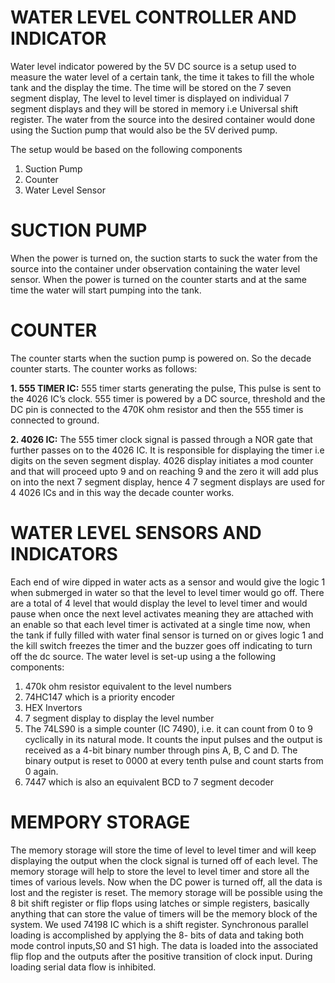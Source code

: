 # WATER LEVEL CONTROLLER AND INDICATOR

Water level indicator powered by the 5V DC source is a setup used to measure the water level of a certain tank, the time it takes to fill the whole tank and the display the time. The time will be stored on the 7 seven segment display, The level to level timer is displayed on individual 7 segment displays and they will be stored in memory i.e Universal shift register. The water from the source into the desired container would done using the Suction pump that would also be the 5V derived pump. 

The setup would be based on the following components
  1. Suction Pump 
  2. Counter 
  3. Water Level Sensor

# SUCTION PUMP
When the power is turned on, the suction starts to suck the water from the source into the container under observation containing the water level sensor. When the power is turned on the counter starts and at the same time the water will start pumping into the tank. 

# COUNTER
The counter starts when the suction pump is powered on. So the decade counter starts. The counter works as follows:

**1. 555 TIMER IC:** 555 timer starts generating the pulse, This pulse is sent to the 4026 IC’s clock. 555 timer is powered by a DC source, threshold and the DC pin is connected to the 470K ohm resistor and then the 555 timer is connected to ground. 

 **2. 4026 IC:**  The 555 timer clock signal is passed through a NOR gate that further passes on to the 4026 IC. It is responsible for displaying the timer i.e digits on the seven segment display. 4026 display initiates a mod counter and that will proceed upto 9 and on reaching 9 and the zero it will add plus on into the next 7 segment display, hence 4 7 segment displays are used for 4 4026 ICs and in this way the decade counter works.

# WATER LEVEL SENSORS AND INDICATORS
Each end of wire dipped in water acts as a sensor 
and would give the logic 1 when submerged in water so that the level to level timer would go off. There are a total of 4 level that would display the level to level timer and would pause when once the next level activates meaning they are attached with an enable so that each level timer is activated at a single time now, when the tank if fully filled with water final sensor is turned on or gives logic 1 and the kill switch freezes the timer and the buzzer goes off indicating to turn off the dc source. The water level is set-up using a the following components: 
 1. 470k ohm resistor equivalent to the level numbers
 2. 74HC147 which is a priority encoder
 3. HEX Invertors
 4. 7 segment display to display the level number
 5. The 74LS90 is a simple counter (IC 7490), i.e. it can count from 0 to 9 cyclically in its natural mode. It counts the input pulses and the output is received as a 4-bit binary number through pins A, B, C and D. The binary output is reset to 0000 at every tenth pulse and count starts from 0 again.
 6. 7447 which is also an equivalent BCD to 7 segment decoder

# MEMPORY STORAGE
The memory storage will store the time of level to level timer and will keep displaying the output when the clock signal is turned off of each level. The memory storage will help to store the level to level timer and store all the times of various levels. Now when the DC power is turned off, all the data is lost and the register is reset. The memory storage will be possible using the 8 bit shift register or flip flops using latches or simple registers, basically anything that can store the value of timers will be the memory block of the system. We used 74198 IC which is a shift register. Synchronous parallel loading is accomplished by applying the 8- bits of data and taking both mode control inputs,S0 and S1 high. The data is loaded into the associated flip flop and the outputs after the positive transition of clock input. During loading serial data flow is inhibited. 
